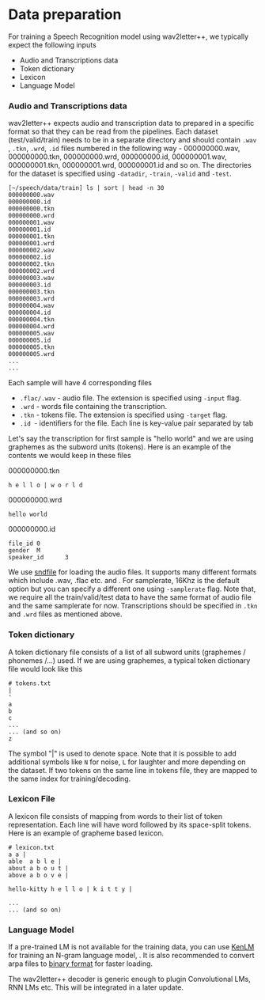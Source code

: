 # Data preparation

For training a Speech Recognition model using wav2letter++, we typically expect the following inputs
- Audio and Transcriptions data
- Token dictionary
- Lexicon
- Language Model

### Audio and Transcriptions data

wav2letter++ expects audio and transcription data to prepared in a specific format so that they can be read from the pipelines.
Each dataset (test/valid/train) needs to be in a separate directory and should contain `.wav` , `.tkn`, `.wrd`, `.id` files
numbered in the following way - 000000000.wav, 000000000.tkn,  000000000.wrd,  000000000.id, 000000001.wav, 000000001.tkn,  000000001.wrd,  000000001.id and so on.
The directories for the dataset is specified using `-datadir`, `-train`, `-valid` and `-test`.

```
[~/speech/data/train] ls | sort | head -n 30
000000000.wav
000000000.id
000000000.tkn
000000000.wrd
000000001.wav
000000001.id
000000001.tkn
000000001.wrd
000000002.wav
000000002.id
000000002.tkn
000000002.wrd
000000003.wav
000000003.id
000000003.tkn
000000003.wrd
000000004.wav
000000004.id
000000004.tkn
000000004.wrd
000000005.wav
000000005.id
000000005.tkn
000000005.wrd
...
...
```

Each sample will have 4 corresponding files
- `.flac/.wav` - audio file. The extension is specified using `-input` flag.
- `.wrd` - words file containing the transcription.
- `.tkn` - tokens file. The extension is specified using `-target` flag.
- `.id `- identifiers for the file. Each line is key-value pair separated by tab

Let's say the transcription for first sample is "hello world" and we are using graphemes as the subword units (tokens).
Here is an example of the contents we would keep in these files

000000000.tkn
```
h e l l o | w o r l d
```

000000000.wrd
```
hello world
```

000000000.id
```
file_id 0
gender  M
speaker_id      3
```

We use [sndfile](https://github.com/erikd/libsndfile/) for loading the audio files.
It supports many different formats which include .wav, .flac etc. and .
For samplerate, 16Khz is the default option but you can specify a different one using `-samplerate` flag.
Note that, we require all the train/valid/test data to have the same format of audio file and the same samplerate for now.
Transcriptions should be specified in `.tkn` and `.wrd` files as mentioned above.

### Token dictionary

A token dictionary file consists of a list of all subword units (graphemes / phonemes /...) used.
If we are using graphemes, a typical token dictionary file would look like this

```
# tokens.txt
|
'
a
b
c
...
... (and so on)
z
```

The symbol "|" is used to denote space.
Note that it is possible to add additional symbols like `N` for noise, `L` for laughter and more depending on the dataset.
If two tokens on the same line in tokens file, they are mapped to the same index for training/decoding.

### Lexicon File

A lexicon file consists of mapping from words to their list of token representation.
Each line will have word followed by its space-split tokens.
Here is an example of grapheme based lexicon.

```
# lexicon.txt
a a |
able  a b l e |
about a b o u t |
above a b o v e |

hello-kitty h e l l o | k i t t y |

...
... (and so on)

```

### Language Model

If a pre-trained LM is not available for the training data,
you can use [KenLM](https://github.com/kpu/kenlm#estimation) for training an N-gram language model, .
It is also recommended to convert arpa files to [binary format](https://github.com/kpu/kenlm#querying) for faster loading.

The wav2letter++ decoder is generic enough to plugin Convolutional LMs, RNN LMs etc. This will be integrated in a later update.
